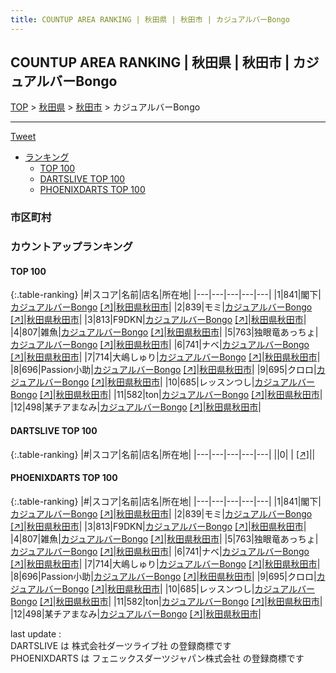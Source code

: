 ```yaml
---
title: COUNTUP AREA RANKING | 秋田県 | 秋田市 | カジュアルバーBongo
---
```

## COUNTUP AREA RANKING | 秋田県 | 秋田市 | カジュアルバーBongo

[TOP](/darts/rank/) > [秋田県](/darts/rank/秋田県/) > [秋田市](/darts/rank/秋田県/秋田市/) > カジュアルバーBongo

___

<a href="https://twitter.com/share?ref_src=twsrc%5Etfw" data-text="COUNTUP AREA RANKING | 秋田県秋田市カジュアルバーBongo" class="twitter-share-button" data-hashtags="DARTSLIVE,PHOENIXDARTS,darts,ダーツ" data-show-count="false">Tweet</a>

* [ランキング](#カウントアップランキング)
    * [TOP 100](#top-100)
    * [DARTSLIVE TOP 100](#dartslive-top-100)
    * [PHOENIXDARTS TOP 100](#phoenixdarts-top-100)

### 市区町村

<ul>

</ul>

### カウントアップランキング

#### TOP 100



{:.table-ranking}
|#|スコア|名前|店名|所在地|
|---|---|---|---|---|
|1|841|<span class="rank-name-pd">閣下</span>|<a href="/darts/rank/shops/85940.html">カジュアルバーBongo</a> <a href="https://vs.phoenixdarts.com/jp/shop/shopDetailInfo/s_85940?s_seq=85940">[↗]</a>|<a href="/darts/rank/秋田県/秋田市">秋田県秋田市</a>|
|2|839|<span class="rank-name-pd">モミ</span>|<a href="/darts/rank/shops/85940.html">カジュアルバーBongo</a> <a href="https://vs.phoenixdarts.com/jp/shop/shopDetailInfo/s_85940?s_seq=85940">[↗]</a>|<a href="/darts/rank/秋田県/秋田市">秋田県秋田市</a>|
|3|813|<span class="rank-name-pd">F9DKN</span>|<a href="/darts/rank/shops/85940.html">カジュアルバーBongo</a> <a href="https://vs.phoenixdarts.com/jp/shop/shopDetailInfo/s_85940?s_seq=85940">[↗]</a>|<a href="/darts/rank/秋田県/秋田市">秋田県秋田市</a>|
|4|807|<span class="rank-name-pd">雑魚</span>|<a href="/darts/rank/shops/85940.html">カジュアルバーBongo</a> <a href="https://vs.phoenixdarts.com/jp/shop/shopDetailInfo/s_85940?s_seq=85940">[↗]</a>|<a href="/darts/rank/秋田県/秋田市">秋田県秋田市</a>|
|5|763|<span class="rank-name-pd">独眼竜あっちょ</span>|<a href="/darts/rank/shops/85940.html">カジュアルバーBongo</a> <a href="https://vs.phoenixdarts.com/jp/shop/shopDetailInfo/s_85940?s_seq=85940">[↗]</a>|<a href="/darts/rank/秋田県/秋田市">秋田県秋田市</a>|
|6|741|<span class="rank-name-pd">ナベ</span>|<a href="/darts/rank/shops/85940.html">カジュアルバーBongo</a> <a href="https://vs.phoenixdarts.com/jp/shop/shopDetailInfo/s_85940?s_seq=85940">[↗]</a>|<a href="/darts/rank/秋田県/秋田市">秋田県秋田市</a>|
|7|714|<span class="rank-name-pd">大嶋しゅり</span>|<a href="/darts/rank/shops/85940.html">カジュアルバーBongo</a> <a href="https://vs.phoenixdarts.com/jp/shop/shopDetailInfo/s_85940?s_seq=85940">[↗]</a>|<a href="/darts/rank/秋田県/秋田市">秋田県秋田市</a>|
|8|696|<span class="rank-name-pd">Passion小助</span>|<a href="/darts/rank/shops/85940.html">カジュアルバーBongo</a> <a href="https://vs.phoenixdarts.com/jp/shop/shopDetailInfo/s_85940?s_seq=85940">[↗]</a>|<a href="/darts/rank/秋田県/秋田市">秋田県秋田市</a>|
|9|695|<span class="rank-name-pd">クロロ</span>|<a href="/darts/rank/shops/85940.html">カジュアルバーBongo</a> <a href="https://vs.phoenixdarts.com/jp/shop/shopDetailInfo/s_85940?s_seq=85940">[↗]</a>|<a href="/darts/rank/秋田県/秋田市">秋田県秋田市</a>|
|10|685|<span class="rank-name-pd">レッスンつし</span>|<a href="/darts/rank/shops/85940.html">カジュアルバーBongo</a> <a href="https://vs.phoenixdarts.com/jp/shop/shopDetailInfo/s_85940?s_seq=85940">[↗]</a>|<a href="/darts/rank/秋田県/秋田市">秋田県秋田市</a>|
|11|582|<span class="rank-name-pd">ton</span>|<a href="/darts/rank/shops/85940.html">カジュアルバーBongo</a> <a href="https://vs.phoenixdarts.com/jp/shop/shopDetailInfo/s_85940?s_seq=85940">[↗]</a>|<a href="/darts/rank/秋田県/秋田市">秋田県秋田市</a>|
|12|498|<span class="rank-name-pd">某チアまなみ</span>|<a href="/darts/rank/shops/85940.html">カジュアルバーBongo</a> <a href="https://vs.phoenixdarts.com/jp/shop/shopDetailInfo/s_85940?s_seq=85940">[↗]</a>|<a href="/darts/rank/秋田県/秋田市">秋田県秋田市</a>|


#### DARTSLIVE TOP 100



{:.table-ranking}
|#|スコア|名前|店名|所在地|
|---|---|---|---|---|
||0|<span class="rank-name-dl"> </span>|<a href="/darts/rank/shops/.html"></a> <a href="">[↗]</a>|<a href="/darts/rank//"></a>|


#### PHOENIXDARTS TOP 100



{:.table-ranking}
|#|スコア|名前|店名|所在地|
|---|---|---|---|---|
|1|841|<span class="rank-name-pd">閣下</span>|<a href="/darts/rank/shops/85940.html">カジュアルバーBongo</a> <a href="https://vs.phoenixdarts.com/jp/shop/shopDetailInfo/s_85940?s_seq=85940">[↗]</a>|<a href="/darts/rank/秋田県/秋田市">秋田県秋田市</a>|
|2|839|<span class="rank-name-pd">モミ</span>|<a href="/darts/rank/shops/85940.html">カジュアルバーBongo</a> <a href="https://vs.phoenixdarts.com/jp/shop/shopDetailInfo/s_85940?s_seq=85940">[↗]</a>|<a href="/darts/rank/秋田県/秋田市">秋田県秋田市</a>|
|3|813|<span class="rank-name-pd">F9DKN</span>|<a href="/darts/rank/shops/85940.html">カジュアルバーBongo</a> <a href="https://vs.phoenixdarts.com/jp/shop/shopDetailInfo/s_85940?s_seq=85940">[↗]</a>|<a href="/darts/rank/秋田県/秋田市">秋田県秋田市</a>|
|4|807|<span class="rank-name-pd">雑魚</span>|<a href="/darts/rank/shops/85940.html">カジュアルバーBongo</a> <a href="https://vs.phoenixdarts.com/jp/shop/shopDetailInfo/s_85940?s_seq=85940">[↗]</a>|<a href="/darts/rank/秋田県/秋田市">秋田県秋田市</a>|
|5|763|<span class="rank-name-pd">独眼竜あっちょ</span>|<a href="/darts/rank/shops/85940.html">カジュアルバーBongo</a> <a href="https://vs.phoenixdarts.com/jp/shop/shopDetailInfo/s_85940?s_seq=85940">[↗]</a>|<a href="/darts/rank/秋田県/秋田市">秋田県秋田市</a>|
|6|741|<span class="rank-name-pd">ナベ</span>|<a href="/darts/rank/shops/85940.html">カジュアルバーBongo</a> <a href="https://vs.phoenixdarts.com/jp/shop/shopDetailInfo/s_85940?s_seq=85940">[↗]</a>|<a href="/darts/rank/秋田県/秋田市">秋田県秋田市</a>|
|7|714|<span class="rank-name-pd">大嶋しゅり</span>|<a href="/darts/rank/shops/85940.html">カジュアルバーBongo</a> <a href="https://vs.phoenixdarts.com/jp/shop/shopDetailInfo/s_85940?s_seq=85940">[↗]</a>|<a href="/darts/rank/秋田県/秋田市">秋田県秋田市</a>|
|8|696|<span class="rank-name-pd">Passion小助</span>|<a href="/darts/rank/shops/85940.html">カジュアルバーBongo</a> <a href="https://vs.phoenixdarts.com/jp/shop/shopDetailInfo/s_85940?s_seq=85940">[↗]</a>|<a href="/darts/rank/秋田県/秋田市">秋田県秋田市</a>|
|9|695|<span class="rank-name-pd">クロロ</span>|<a href="/darts/rank/shops/85940.html">カジュアルバーBongo</a> <a href="https://vs.phoenixdarts.com/jp/shop/shopDetailInfo/s_85940?s_seq=85940">[↗]</a>|<a href="/darts/rank/秋田県/秋田市">秋田県秋田市</a>|
|10|685|<span class="rank-name-pd">レッスンつし</span>|<a href="/darts/rank/shops/85940.html">カジュアルバーBongo</a> <a href="https://vs.phoenixdarts.com/jp/shop/shopDetailInfo/s_85940?s_seq=85940">[↗]</a>|<a href="/darts/rank/秋田県/秋田市">秋田県秋田市</a>|
|11|582|<span class="rank-name-pd">ton</span>|<a href="/darts/rank/shops/85940.html">カジュアルバーBongo</a> <a href="https://vs.phoenixdarts.com/jp/shop/shopDetailInfo/s_85940?s_seq=85940">[↗]</a>|<a href="/darts/rank/秋田県/秋田市">秋田県秋田市</a>|
|12|498|<span class="rank-name-pd">某チアまなみ</span>|<a href="/darts/rank/shops/85940.html">カジュアルバーBongo</a> <a href="https://vs.phoenixdarts.com/jp/shop/shopDetailInfo/s_85940?s_seq=85940">[↗]</a>|<a href="/darts/rank/秋田県/秋田市">秋田県秋田市</a>|


<div class="footer border-top border-gray-light mt-5 pt-3 text-right text-gray">
    last update : <span style="font-weight: italic" id="foot_last_modified"></span><br />
    DARTSLIVE は 株式会社ダーツライブ社 の登録商標です<br />
    PHOENIXDARTS は フェニックスダーツジャパン株式会社 の登録商標です<br />
</div>

<script src="https://cdnjs.cloudflare.com/ajax/libs/jquery.tablesorter/2.31.3/js/jquery.tablesorter.min.js" integrity="sha512-qzgd5cYSZcosqpzpn7zF2ZId8f/8CHmFKZ8j7mU4OUXTNRd5g+ZHBPsgKEwoqxCtdQvExE5LprwwPAgoicguNg==" crossorigin="anonymous" referrerpolicy="no-referrer"></script>
<link rel="stylesheet" href="https://cdnjs.cloudflare.com/ajax/libs/jquery.tablesorter/2.31.3/css/theme.default.min.css" integrity="sha512-wghhOJkjQX0Lh3NSWvNKeZ0ZpNn+SPVXX1Qyc9OCaogADktxrBiBdKGDoqVUOyhStvMBmJQ8ZdMHiR3wuEq8+w==" crossorigin="anonymous" referrerpolicy="no-referrer" />
<script>
$(function() {
    $(".table-ranking").tablesorter({sortList:[[0, 0]]});
    $("#foot_last_modified").text(formatDate(new Date(document.lastModified), 'yyyy-MM-dd HH:mm:ss'));
});
</script>

<script async src="https://platform.twitter.com/widgets.js" charset="utf-8"></script>